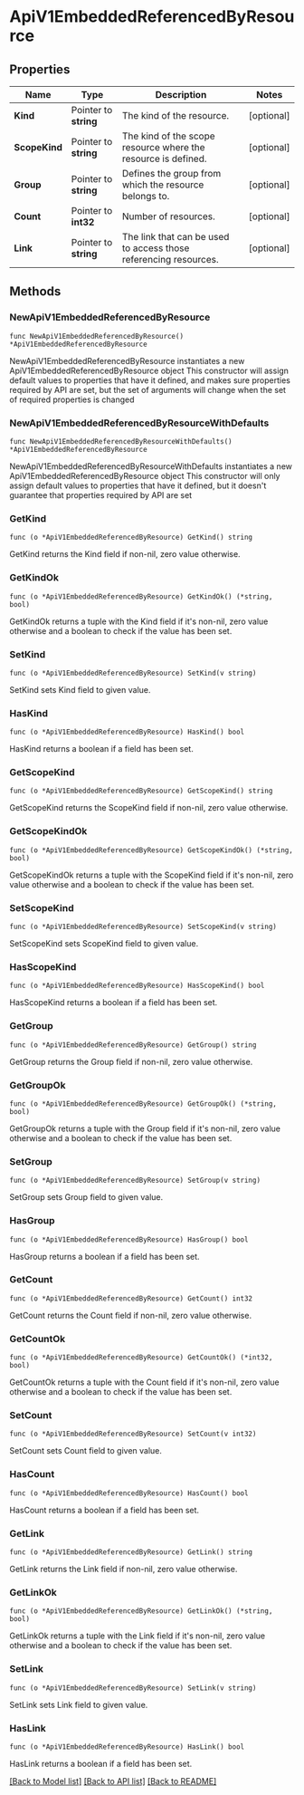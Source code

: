 # ApiV1EmbeddedReferencedByResource

## Properties

Name | Type | Description | Notes
------------ | ------------- | ------------- | -------------
**Kind** | Pointer to **string** | The kind of the resource. | [optional] 
**ScopeKind** | Pointer to **string** | The kind of the scope resource where the resource is defined. | [optional] 
**Group** | Pointer to **string** | Defines the group from which the resource belongs to. | [optional] 
**Count** | Pointer to **int32** | Number of resources. | [optional] 
**Link** | Pointer to **string** | The link that can be used to access those referencing resources. | [optional] 

## Methods

### NewApiV1EmbeddedReferencedByResource

`func NewApiV1EmbeddedReferencedByResource() *ApiV1EmbeddedReferencedByResource`

NewApiV1EmbeddedReferencedByResource instantiates a new ApiV1EmbeddedReferencedByResource object
This constructor will assign default values to properties that have it defined,
and makes sure properties required by API are set, but the set of arguments
will change when the set of required properties is changed

### NewApiV1EmbeddedReferencedByResourceWithDefaults

`func NewApiV1EmbeddedReferencedByResourceWithDefaults() *ApiV1EmbeddedReferencedByResource`

NewApiV1EmbeddedReferencedByResourceWithDefaults instantiates a new ApiV1EmbeddedReferencedByResource object
This constructor will only assign default values to properties that have it defined,
but it doesn't guarantee that properties required by API are set

### GetKind

`func (o *ApiV1EmbeddedReferencedByResource) GetKind() string`

GetKind returns the Kind field if non-nil, zero value otherwise.

### GetKindOk

`func (o *ApiV1EmbeddedReferencedByResource) GetKindOk() (*string, bool)`

GetKindOk returns a tuple with the Kind field if it's non-nil, zero value otherwise
and a boolean to check if the value has been set.

### SetKind

`func (o *ApiV1EmbeddedReferencedByResource) SetKind(v string)`

SetKind sets Kind field to given value.

### HasKind

`func (o *ApiV1EmbeddedReferencedByResource) HasKind() bool`

HasKind returns a boolean if a field has been set.

### GetScopeKind

`func (o *ApiV1EmbeddedReferencedByResource) GetScopeKind() string`

GetScopeKind returns the ScopeKind field if non-nil, zero value otherwise.

### GetScopeKindOk

`func (o *ApiV1EmbeddedReferencedByResource) GetScopeKindOk() (*string, bool)`

GetScopeKindOk returns a tuple with the ScopeKind field if it's non-nil, zero value otherwise
and a boolean to check if the value has been set.

### SetScopeKind

`func (o *ApiV1EmbeddedReferencedByResource) SetScopeKind(v string)`

SetScopeKind sets ScopeKind field to given value.

### HasScopeKind

`func (o *ApiV1EmbeddedReferencedByResource) HasScopeKind() bool`

HasScopeKind returns a boolean if a field has been set.

### GetGroup

`func (o *ApiV1EmbeddedReferencedByResource) GetGroup() string`

GetGroup returns the Group field if non-nil, zero value otherwise.

### GetGroupOk

`func (o *ApiV1EmbeddedReferencedByResource) GetGroupOk() (*string, bool)`

GetGroupOk returns a tuple with the Group field if it's non-nil, zero value otherwise
and a boolean to check if the value has been set.

### SetGroup

`func (o *ApiV1EmbeddedReferencedByResource) SetGroup(v string)`

SetGroup sets Group field to given value.

### HasGroup

`func (o *ApiV1EmbeddedReferencedByResource) HasGroup() bool`

HasGroup returns a boolean if a field has been set.

### GetCount

`func (o *ApiV1EmbeddedReferencedByResource) GetCount() int32`

GetCount returns the Count field if non-nil, zero value otherwise.

### GetCountOk

`func (o *ApiV1EmbeddedReferencedByResource) GetCountOk() (*int32, bool)`

GetCountOk returns a tuple with the Count field if it's non-nil, zero value otherwise
and a boolean to check if the value has been set.

### SetCount

`func (o *ApiV1EmbeddedReferencedByResource) SetCount(v int32)`

SetCount sets Count field to given value.

### HasCount

`func (o *ApiV1EmbeddedReferencedByResource) HasCount() bool`

HasCount returns a boolean if a field has been set.

### GetLink

`func (o *ApiV1EmbeddedReferencedByResource) GetLink() string`

GetLink returns the Link field if non-nil, zero value otherwise.

### GetLinkOk

`func (o *ApiV1EmbeddedReferencedByResource) GetLinkOk() (*string, bool)`

GetLinkOk returns a tuple with the Link field if it's non-nil, zero value otherwise
and a boolean to check if the value has been set.

### SetLink

`func (o *ApiV1EmbeddedReferencedByResource) SetLink(v string)`

SetLink sets Link field to given value.

### HasLink

`func (o *ApiV1EmbeddedReferencedByResource) HasLink() bool`

HasLink returns a boolean if a field has been set.


[[Back to Model list]](../README.md#documentation-for-models) [[Back to API list]](../README.md#documentation-for-api-endpoints) [[Back to README]](../README.md)


